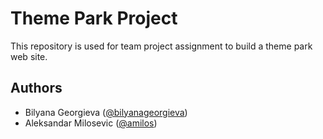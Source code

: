 # Theme Park Project
This repository is used for team project assignment to build a theme park web site.

## Authors
- Bilyana Georgieva ([@bilyanageorgieva](https://github.com/bilyanageorgieva))
- Aleksandar Milosevic ([@amilos](https://github.com/amilos))
